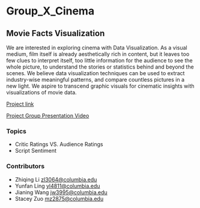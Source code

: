 # Group_X_Cinema
## Movie Facts Visualization

We are interested in exploring cinema with Data Visualization. As a visual medium, film itself is already aesthetically rich in content, but it leaves too few clues to interpret itself, too little information for the audience to see the whole picture, to understand the stories or statistics behind and beyond the scenes. We believe data visualization techniques can be used to extract industry-wise meaningful patterns, and compare countless pictures in a new light. We aspire to transcend graphic visuals for cinematic insights with visualizations of movie data.

[Project link](https://supertrashpanda.shinyapps.io/critics-audience/)

[Project Group Presentation Video](https://drive.google.com/file/d/17Zn9opRLpa46h1VBKkR77Ti1lZtjcDvB/view)


### Topics
- Critic Ratings VS. Audience Ratings
- Script Sentiment

### Contributors
- Zhiqing Li  zl3064@columbia.edu
- Yunfan Ling yl4811@columbia.edu
- Jianing Wang  jw3995@columbia.edu
- Stacey Zuo  mz2875@columbia.edu
